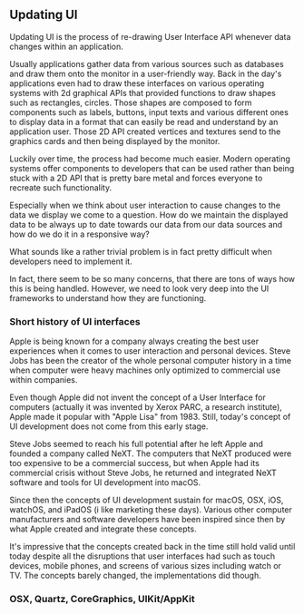 ## Updating UI

Updating UI is the process of re-drawing User Interface API whenever data changes within an application.

Usually applications gather data from various sources such as databases and draw them onto the monitor in a user-friendly way. 
Back in the day's applications even had to draw these interfaces on various operating systems with 2d graphical APIs that provided functions to draw shapes such as rectangles, circles. 
Those shapes are composed to form components such as labels, buttons, input texts and various different ones to display data in a format that can easily be read and understand by an application user.
Those 2D API created vertices and textures send to the graphics cards and then being displayed by the monitor.

Luckily over time, the process had become much easier. 
Modern operating systems offer components to developers that can be used rather than being stuck with a 2D API that is pretty bare metal and forces everyone to recreate such functionality.
 
Especially when we think about user interaction to cause changes to the data we display we come to a question. 
How do we maintain the displayed data to be always up to date towards our data from our data sources and how do we do it in a responsive way?

What sounds like a rather trivial problem is in fact pretty difficult when developers need to implement it.

In fact, there seem to be so many concerns, that there are tons of ways how this is being handled. 
However, we need to look very deep into the UI frameworks to understand how they are functioning.

### Short history of UI interfaces

Apple is being known for a company always creating the best user experiences when it comes to user interaction and personal devices. 
Steve Jobs has been the creator of the whole personal computer history in a time when computer were heavy machines only optimized to commercial 
use within companies.

Even though Apple did not invent the concept of a User Interface for computers (actually it was invented by Xerox PARC, a research institute), Apple made it popular with "Apple Lisa" from 1983.
Still, today's concept of UI development does not come from this early stage. 

Steve Jobs seemed to reach his full potential after he left Apple and founded a company called NeXT. The computers that NeXT produced were too expensive to be a commercial success, but 
when Apple had its commercial crisis without Steve Jobs, he returned and integrated NeXT software and tools for UI development into macOS.

Since then the concepts of UI development sustain for macOS, OSX, iOS, watchOS, and iPadOS (i like marketing these days). 
Various other computer manufacturers and software developers have been inspired since then by what Apple created and integrate these concepts. 

It's impressive that the concepts created back in the time still hold valid until today despite all the disruptions that user interfaces had such as touch devices, mobile phones, and screens of various sizes including watch or TV. 
The concepts barely changed, the implementations did though.

### OSX, Quartz, CoreGraphics, UIKit/AppKit
